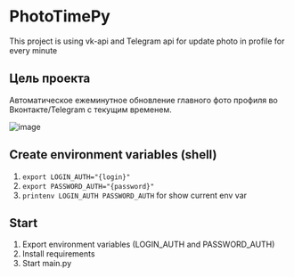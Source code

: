 # PhotoTimePy
This project is using vk-api and Telegram api for update photo in profile for every minute

## Цель проекта
Автоматическое ежеминутное обновление главного фото профиля во Вконтакте/Telegram с текущим временем.

![image](https://user-images.githubusercontent.com/44780109/200116564-1eba1fa5-c876-4037-9cc1-0a4ca18389d8.png)

## Create environment variables (shell)
1. <code>export LOGIN_AUTH="{login}"</code>
2. <code>export PASSWORD_AUTH="{password}"</code>
3. <code>printenv LOGIN_AUTH PASSWORD_AUTH</code> for show current env var

## Start
1. Export environment variables (LOGIN_AUTH and PASSWORD_AUTH)
2. Install requirements
3. Start main.py


